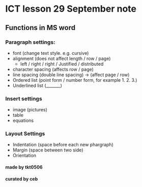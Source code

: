 # ICT lesson 29 September note #

## Functions in MS word ##

### Paragraph settings: ###
- font (change text style. e.g. cursive)
- alignment (does not affect length / row / page)
  - left / right / right / Justified / distributed
- character spacing (affects row / page)
- line spacing (double line spacing) -> (affect page / row)
- Ordered list (point form / number form, for example 1. 2. 3.)
- Underlined list (_______)

### Insert settings ###
- image (pictures)
- table
- equations 

### Layout Settings ###
- Indentation (space before each new phargraph)
- Margin (space between two side)
- Orientation

#### made by tkt0506 ####

#### curated by ceb ####